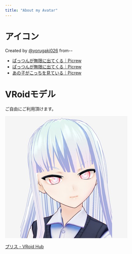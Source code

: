 ```yaml
---
title: "About my Avatar"
---
```


# アイコン

Created by [@yorugaki026](https://twitter.com/yorugaki026) from--

- [ぱっつんが無限に出てくる｜Picrew](https://picrew.me/share?cd=6qJM6KOxyq)
- [ぱっつんが無限に出てくる｜Picrew](https://picrew.me/share?cd=8yTK6fgljj)
- [あの子がこっちを見ている｜Picrew](https://picrew.me/share?cd=zOtJq14Sej)

# VRoidモデル

ご自由にご利用頂けます。

[![](/images/6134557263979331819.png)](https://hub.vroid.com/characters/530942127357456137)

[プリス - VRoid Hub](https://hub.vroid.com/characters/530942127357456137)
